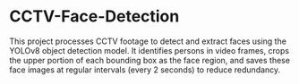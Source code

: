 # CCTV-Face-Detection
This project processes CCTV footage to detect and extract faces using the YOLOv8 object detection model. It identifies persons in video frames, crops the upper portion of each bounding box as the face region, and saves these face images at regular intervals (every 2 seconds) to reduce redundancy.
